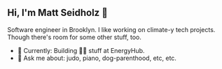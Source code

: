 ## Hi, I'm Matt Seidholz 👋

Software engineer in Brooklyn. I like working on climate-y tech projects. Though there's room for some other stuff, too. 
 
- 👷 Currently: Building 🔌🚙 stuff at EnergyHub.
- 💬 Ask me about: judo, piano, dog-parenthood, etc, etc.
